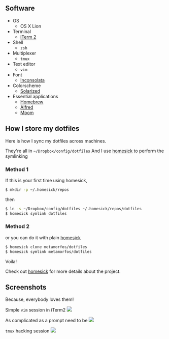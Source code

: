 ## Software
* OS
  - OS X Lion
* Terminal
  - [iTerm 2](http://www.iterm2.com/)
* Shell
  - `zsh`
* Multiplexer
  - `tmux`
* Text editor
  - `vim`
* Font
  - [Inconsolata](http://levien.com/type/myfonts/inconsolata.html)
* Colorscheme 
  - [Solarized](/altercation/solarized)
* Essential applications
  - [Homebrew](/mxcl/homebrew/)
  - [Alfred](http://alfredapp.com)
  - [Moom](http://manytricks.com/moom/)

## How I store my dotfiles
Here is how I sync my dotfiles across machines.

They're all in `~/Dropbox/config/dotfiles`
And I use [homesick][homesick_home] to perform the symlinking

### Method 1
If this is your first time using homesick, 

```bash
$ mkdir -p ~/.homesick/repos
```

then

```bash
$ ln -s ~/Dropbox/config/dotfiles ~/.homesick/repos/dotfiles
$ homesick symlink dotfiles
```

### Method 2
or you can do it with plain [homesick][homesick_home]

```bash
$ homesick clone metamorfos/dotfiles
$ homesick symlink metamorfos/dotfiles
```

Voila!

Check out [homesick][homesick_home] for more
details about the project.
	
## Screenshots
Because, everybody loves them!

Simple `vim` session in iTerm2
![](http://f.cl.ly/items/2Q1W343b3v2e1b2h3R2e/Screen%20Shot%202012-08-19%20at%2020.15.37.png)

As complicated as a prompt need to be
![](http://f.cl.ly/items/1q3r3b1V2a383V3k091U/Screen%20Shot%202012-08-19%20at%2020.20.39.png)

`tmux` hacking session
![](http://f.cl.ly/items/2x2H163n0y0m2o3h2b1z/Screen%20Shot%202012-08-19%20at%2020.25.29.png)

[homesick_home]:http://github.com/technicalpickles/homesick
